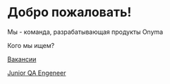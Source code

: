# Добро пожаловать!

Мы - команда, разрабатывающая продукты Onyma

Кого мы ищем?

[Вакансии](vacancies.md)

[Junior QA Engeneer](vacancies.md#junior-qa-engeneer)



